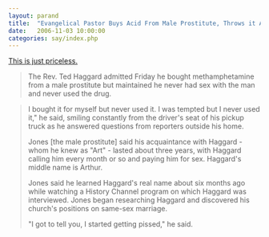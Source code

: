 ```yaml
---
layout: parand
title:  "Evangelical Pastor Buys Acid From Male Prostitute, Throws it Away , Doesn&#8217;t Sleep With Him"
date:   2006-11-03 10:00:00
categories: say/index.php
---
```

[This is just priceless.](http://www.charlotte.com/mld/charlotte/news/nation/15924898.htm)

> The Rev. Ted Haggard admitted Friday he bought methamphetamine from a male prostitute but maintained he never had sex with the man and never used the drug.

> I bought it for myself but never used it. I was tempted but I never used it," he said, smiling constantly from the driver's seat of his pickup truck as he answered questions from reporters outside his home.
> 
> Jones \[the male prostitute\] said his acquaintance with Haggard - whom he knew as "Art" - lasted about three years, with Haggard calling him every month or so and paying him for sex. Haggard's middle name is Arthur.
> 
> Jones said he learned Haggard's real name about six months ago while watching a History Channel program on which Haggard was interviewed. Jones began researching Haggard and discovered his church's positions on same-sex marriage.
> 
> "I got to tell you, I started getting pissed," he said.
